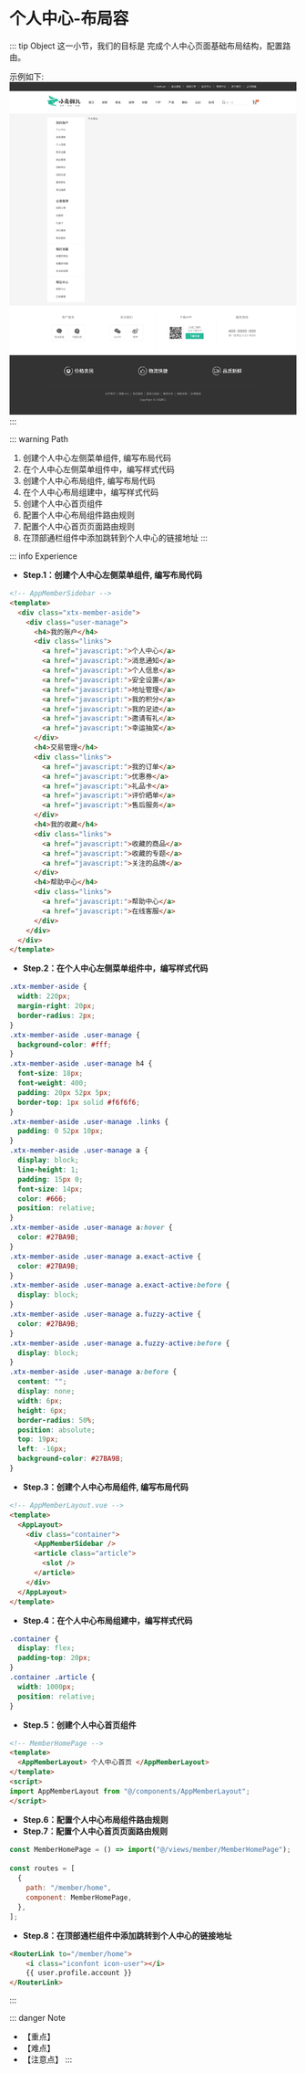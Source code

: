 # 个人中心-布局容

::: tip Object
这一小节，我们的目标是 完成个人中心页面基础布局结构，配置路由。

示例如下:
![148](./images/148.png)
:::

::: warning Path

1. 创建个人中心左侧菜单组件, 编写布局代码
2. 在个人中心左侧菜单组件中，编写样式代码
3. 创建个人中心布局组件, 编写布局代码
4. 在个人中心布局组建中，编写样式代码
5. 创建个人中心首页组件
6. 配置个人中心布局组件路由规则
7. 配置个人中心首页页面路由规则
8. 在顶部通栏组件中添加跳转到个人中心的链接地址
:::

::: info Experience

* **Step.1：创建个人中心左侧菜单组件, 编写布局代码**

```html
<!-- AppMemberSidebar -->
<template>
  <div class="xtx-member-aside">
    <div class="user-manage">
      <h4>我的账户</h4>
      <div class="links">
        <a href="javascript:">个人中心</a>
        <a href="javascript:">消息通知</a>
        <a href="javascript:">个人信息</a>
        <a href="javascript:">安全设置</a>
        <a href="javascript:">地址管理</a>
        <a href="javascript:">我的积分</a>
        <a href="javascript:">我的足迹</a>
        <a href="javascript:">邀请有礼</a>
        <a href="javascript:">幸运抽奖</a>
      </div>
      <h4>交易管理</h4>
      <div class="links">
        <a href="javascript:">我的订单</a>
        <a href="javascript:">优惠券</a>
        <a href="javascript:">礼品卡</a>
        <a href="javascript:">评价晒单</a>
        <a href="javascript:">售后服务</a>
      </div>
      <h4>我的收藏</h4>
      <div class="links">
        <a href="javascript:">收藏的商品</a>
        <a href="javascript:">收藏的专题</a>
        <a href="javascript:">关注的品牌</a>
      </div>
      <h4>帮助中心</h4>
      <div class="links">
        <a href="javascript:">帮助中心</a>
        <a href="javascript:">在线客服</a>
      </div>
    </div>
  </div>
</template>
```

* **Step.2：在个人中心左侧菜单组件中，编写样式代码**

```css
.xtx-member-aside {
  width: 220px;
  margin-right: 20px;
  border-radius: 2px;
}
.xtx-member-aside .user-manage {
  background-color: #fff;
}
.xtx-member-aside .user-manage h4 {
  font-size: 18px;
  font-weight: 400;
  padding: 20px 52px 5px;
  border-top: 1px solid #f6f6f6;
}
.xtx-member-aside .user-manage .links {
  padding: 0 52px 10px;
}
.xtx-member-aside .user-manage a {
  display: block;
  line-height: 1;
  padding: 15px 0;
  font-size: 14px;
  color: #666;
  position: relative;
}
.xtx-member-aside .user-manage a:hover {
  color: #27BA9B;
}
.xtx-member-aside .user-manage a.exact-active {
  color: #27BA9B;
}
.xtx-member-aside .user-manage a.exact-active:before {
  display: block;
}
.xtx-member-aside .user-manage a.fuzzy-active {
  color: #27BA9B;
}
.xtx-member-aside .user-manage a.fuzzy-active:before {
  display: block;
}
.xtx-member-aside .user-manage a:before {
  content: "";
  display: none;
  width: 6px;
  height: 6px;
  border-radius: 50%;
  position: absolute;
  top: 19px;
  left: -16px;
  background-color: #27BA9B;
}
```

* **Step.3：创建个人中心布局组件, 编写布局代码**

```html
<!-- AppMemberLayout.vue -->
<template>
  <AppLayout>
    <div class="container">
      <AppMemberSidebar />
      <article class="article">
        <slot />
      </article>
    </div>
  </AppLayout>
</template>
```

* **Step.4：在个人中心布局组建中，编写样式代码**

```css
.container {
  display: flex;
  padding-top: 20px;
}
.container .article {
  width: 1000px;
  position: relative;
}
```

* **Step.5：创建个人中心首页组件**

```html
<!-- MemberHomePage -->
<template>
  <AppMemberLayout> 个人中心首页 </AppMemberLayout>
</template>
<script>
import AppMemberLayout from "@/components/AppMemberLayout";
</script>
```

* **Step.6：配置个人中心布局组件路由规则**
* **Step.7：配置个人中心首页页面路由规则**

```js
const MemberHomePage = () => import("@/views/member/MemberHomePage");

const routes = [
  {
    path: "/member/home",
    component: MemberHomePage,
  },
];
```

* **Step.8：在顶部通栏组件中添加跳转到个人中心的链接地址**

```html
<RouterLink to="/member/home">
    <i class="iconfont icon-user"></i>
    {{ user.profile.account }}
</RouterLink>
```

:::

::: danger Note

* 【重点】
* 【难点】
* 【注意点】
:::
